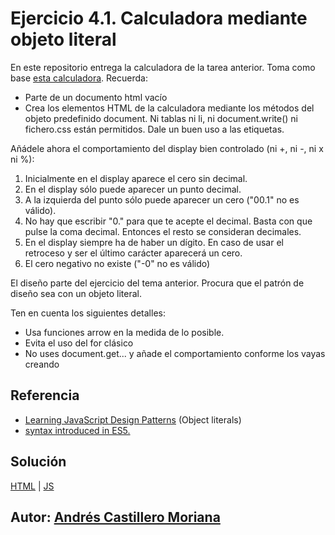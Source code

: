 # Ejercicio 4.1. Calculadora mediante objeto literal

En este repositorio entrega la calculadora de la tarea anterior. Toma como base [esta calculadora](https://www.webestools.com/scripts_tutorials-code-source-8-javascript-calculator-buttons-calculator-keyboard-support-operations-modulo.html). Recuerda:

* Parte de un documento html vacío
* Crea los elementos HTML de la calculadora mediante los métodos del objeto predefinido document. Ni tablas ni li, ni document.write() ni fichero.css están permitidos. Dale un buen uso a las etiquetas.

Añádele ahora el comportamiento del display bien controlado (ni +, ni -, ni x ni %):

1. Inicialmente en el display aparece el cero sin decimal.
1. En el display sólo puede aparecer un punto decimal.
1. A la izquierda del punto sólo puede aparecer un cero ("00.1" no es válido).
1. No hay que escribir "0." para que te acepte el decimal. Basta con que pulse la coma decimal. Entonces el resto se consideran decimales.
1. En el display siempre ha de haber un dígito. En caso de usar el retroceso y ser el último carácter aparecerá un cero.
1. El cero negativo no existe ("-0" no es válido)

El diseño parte del ejercicio del tema anterior.  Procura que el patrón de diseño sea con un objeto literal.

Ten en cuenta los siguientes detalles:

* Usa funciones arrow en la medida de lo posible.
* Evita el uso del for clásico
* No uses document.get... y añade el comportamiento conforme los vayas creando

## Referencia

* [Learning JavaScript Design Patterns](https://www.patterns.dev/posts/classic-design-patterns/#modulepatternjavascript) (Object literals)
* [syntax introduced in ES5.](https://developer.mozilla.org/en-US/docs/Web/JavaScript/Reference/Functions/Method_definitions#description)

## Solución

[HTML](./index.html) | [JS](./js/main.js)

## Autor: [Andrés Castillero Moriana](https://github.com/a19camoan)

